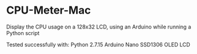 # CPU-Meter-Mac
Display the CPU usage on a 128x32 LCD, using an Arduino while running a Python script

Tested successfully with: 
Python 2.7.15
Arduino Nano
SSD1306 OLED LCD
